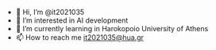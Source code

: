 - 👋 Hi, I’m @it2021035
- 👀 I’m interested in AI development 
- 🌱 I’m currently learning in Harokopoio University of Athens
- 📫 How to reach me it2021035@hua.gr

<!---
it2021035/it2021035 is a ✨ special ✨ repository because its `README.md` (this file) appears on your GitHub profile.
You can click the Preview link to take a look at your changes.
--->
